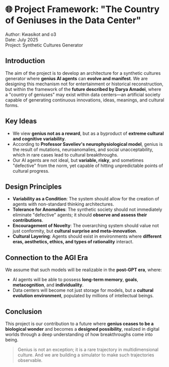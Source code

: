 # 🌐 Project Framework: "The Country of Geniuses in the Data Center"

Author: Kwasikot and o3  
Date: July 2025  
Project: Synthetic Cultures Generator  

## Introduction

The aim of the project is to develop an architecture for a synthetic cultures generator where **genius AI agents** can **evolve and manifest**. We are designing this mechanism not for entertainment or historical reconstruction, but within the framework of the **future described by Darya Amadei**, where a "country of geniuses" may exist within data centers—an artificial society capable of generating continuous innovations, ideas, meanings, and cultural forms. 

## Key Ideas

- We view **genius not as a reward**, but as a byproduct of **extreme cultural and cognitive variability**.  
- According to **Professor Saveliev's neurophysiological model**, genius is the result of mutations, neuroanomalies, and social unacceptability, which in rare cases lead to cultural breakthroughs.  
- Our AI agents are not ideal, but **variable, risky**, and sometimes "defective" from the norm, yet capable of hitting unpredictable points of cultural progress. 

## Design Principles

- **Variability as a Condition**: The system should allow for the creation of agents with non-standard thinking architectures.  
- **Tolerance for Anomalies**: The synthetic society should not immediately eliminate "defective" agents; it should **observe and assess their contributions**.  
- **Encouragement of Novelty**: The overarching system should value not just conformity, but **cultural surprise and meta-innovation**.  
- **Cultural Layering**: Agents should exist in environments where **different eras, aesthetics, ethics, and types of rationality** interact. 

## Connection to the AGI Era

We assume that such models will be realizable in the **post-GPT era**, where:  
- AI agents will be able to possess **long-term memory**, **goals**, **metacognition**, and **individuality**.  
- Data centers will become not just storage for models, but a **cultural evolution environment**, populated by millions of intellectual beings.

## Conclusion

This project is our contribution to a future where **genius ceases to be a biological wonder** and becomes a **designed possibility**, realized in digital worlds through a deep understanding of how breakthroughs come into being.  
> Genius is not an exception; it is a rare trajectory in multidimensional culture. And we are building a simulator to make such trajectories observable.


